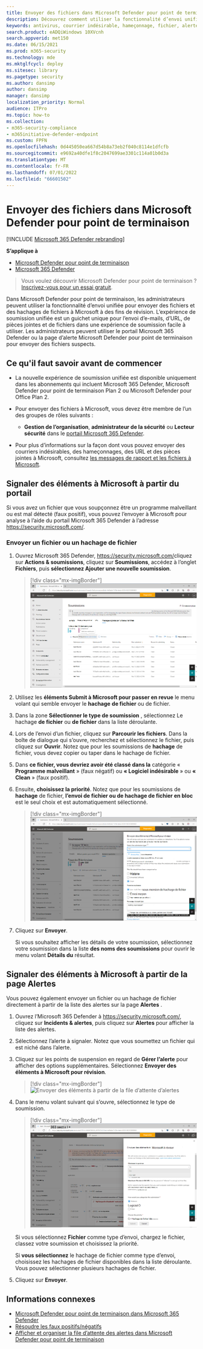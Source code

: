 ```yaml
---
title: Envoyer des fichiers dans Microsoft Defender pour point de terminaison
description: Découvrez comment utiliser la fonctionnalité d’envoi unifiée dans Microsoft 365 Defender pour envoyer des e-mails, DES URL, des pièces jointes et des fichiers suspects à Microsoft à des fins d’analyse.
keywords: antivirus, courrier indésirable, hameçonnage, fichier, alerte, Microsoft Defender pour point de terminaison, faux positif, faux négatif, fichier bloqué, URL bloquée, soumission, envoi, rapport
search.product: eADQiWindows 10XVcnh
search.appverid: met150
ms.date: 06/15/2021
ms.prod: m365-security
ms.technology: mde
ms.mktglfcycl: deploy
ms.sitesec: library
ms.pagetype: security
ms.author: dansimp
author: dansimp
manager: dansimp
localization_priority: Normal
audience: ITPro
ms.topic: how-to
ms.collection:
- m365-security-compliance
- m365initiative-defender-endpoint
ms.custom: FPFN
ms.openlocfilehash: 0d445050ea667d54b8a73eb2f040c8114e1dfcfb
ms.sourcegitcommit: e9692a40dfe1f8c2047699ae3301c114a01b0d3a
ms.translationtype: MT
ms.contentlocale: fr-FR
ms.lasthandoff: 07/01/2022
ms.locfileid: "66601502"
---
```

# <a name="submit-files-in-microsoft-defender-for-endpoint"></a>Envoyer des fichiers dans Microsoft Defender pour point de terminaison

[!INCLUDE [Microsoft 365 Defender rebranding](../../includes/microsoft-defender.md)]

**S’applique à**

- [Microsoft Defender pour point de terminaison](https://go.microsoft.com/fwlink/p/?linkid=2146806)
- [Microsoft 365 Defender](https://go.microsoft.com/fwlink/?linkid=2118804)

>Vous voulez découvrir Microsoft Defender pour point de terminaison ? [Inscrivez-vous pour un essai gratuit](https://www.microsoft.com/microsoft-365/windows/microsoft-defender-atp?ocid=docs-wdatp-usewdatp-abovefoldlink).

Dans Microsoft Defender pour point de terminaison, les administrateurs peuvent utiliser la fonctionnalité d’envoi unifiée pour envoyer des fichiers et des hachages de fichiers à Microsoft à des fins de révision. L’expérience de soumission unifiée est un guichet unique pour l’envoi d’e-mails, d’URL, de pièces jointes et de fichiers dans une expérience de soumission facile à utiliser. Les administrateurs peuvent utiliser le portail Microsoft 365 Defender ou la page d’alerte Microsoft Defender pour point de terminaison pour envoyer des fichiers suspects.

## <a name="what-do-you-need-to-know-before-you-begin"></a>Ce qu'il faut savoir avant de commencer

- La nouvelle expérience de soumission unifiée est disponible uniquement dans les abonnements qui incluent Microsoft 365 Defender, Microsoft Defender pour point de terminaison Plan 2 ou Microsoft Defender pour Office Plan 2.

- Pour envoyer des fichiers à Microsoft, vous devez être membre de l’un des groupes de rôles suivants :

  - **Gestion de l’organisation**, **administrateur de la sécurité** ou **Lecteur sécurité** dans le [portail Microsoft 365 Defender](../office-365-security/permissions-microsoft-365-security-center.md).

- Pour plus d’informations sur la façon dont vous pouvez envoyer des courriers indésirables, des hameçonnages, des URL et des pièces jointes à Microsoft, consultez [les messages de rapport et les fichiers à Microsoft](../office-365-security/report-junk-email-messages-to-microsoft.md).

## <a name="report-items-to-microsoft-from-the-portal"></a>Signaler des éléments à Microsoft à partir du portail

Si vous avez un fichier que vous soupçonnez être un programme malveillant ou est mal détecté (faux positif), vous pouvez l’envoyer à Microsoft pour analyse à l’aide du portail Microsoft 365 Defender à l’adresse https://security.microsoft.com/.

### <a name="submit-a-file-or-file-hash"></a>Envoyer un fichier ou un hachage de fichier

1. Ouvrez Microsoft 365 Defender, <https://security.microsoft.com/>cliquez sur **Actions & soumissions**, cliquez sur **Soumissions**, accédez à l’onglet **Fichiers**, puis **sélectionnez Ajouter une nouvelle soumission**.

    > [!div class="mx-imgBorder"]
    > ![Ajouter une nouvelle soumission](../../media/unified-admin-submission-new.png)

2. Utilisez les **éléments Submit à Microsoft pour passer en revue** le menu volant qui semble envoyer le **hachage** **de fichier** ou de fichier.

3. Dans la zone **Sélectionner le type de soumission** , sélectionnez Le hachage **de fichier** ou **de fichier** dans la liste déroulante.

4. Lors de l’envoi d’un fichier, cliquez sur **Parcourir les fichiers**. Dans la boîte de dialogue qui s’ouvre, recherchez et sélectionnez le fichier, puis cliquez sur **Ouvrir**. Notez que pour les soumissions de **hachage** de fichier, vous devez copier ou taper dans le hachage de fichier.

5. Dans **ce fichier, vous devriez avoir été classé dans la** catégorie « **Programme malveillant** » (faux négatif) ou **« Logiciel indésirable** » ou **« Clean** » (faux positif).

6. Ensuite, **choisissez la priorité**. Notez que pour les soumissions de **hachage** de fichier, **l’envoi de fichier ou de hachage de fichier en bloc** est le seul choix et est automatiquement sélectionné.

    > [!div class="mx-imgBorder"]
    > ![Envoyer des éléments à Microsoft pour révision](../../media/unified-admin-submission-file.png)

7. Cliquez sur **Envoyer**.

   Si vous souhaitez afficher les détails de votre soumission, sélectionnez votre soumission dans la liste **des noms des soumissions** pour ouvrir le menu volant **Détails du** résultat.

## <a name="report-items-to-microsoft-from-the-alerts-page"></a>Signaler des éléments à Microsoft à partir de la page Alertes

Vous pouvez également envoyer un fichier ou un hachage de fichier directement à partir de la liste des alertes sur la page **Alertes** .

1. Ouvrez l’Microsoft 365 Defender à <https://security.microsoft.com/>, cliquez sur **Incidents & alertes**, puis cliquez sur **Alertes** pour afficher la liste des alertes.

2. Sélectionnez l’alerte à signaler. Notez que vous soumettez un fichier qui est niché dans l’alerte.

3. Cliquez sur les points de suspension en regard de **Gérer l’alerte** pour afficher des options supplémentaires. Sélectionnez **Envoyer des éléments à Microsoft pour révision**.

    > [!div class="mx-imgBorder"]
    > ![Envoyer des éléments à partir de la file d’attente d’alertes](../../media/unified-admin-submission-alerts-queue.png)

4. Dans le menu volant suivant qui s’ouvre, sélectionnez le type de soumission.

    > [!div class="mx-imgBorder"]
    > ![Remplir les champs requis](../../media/unified-admin-submission-alert-queue-flyout.png)

    Si vous sélectionnez **Fichier** comme type d’envoi, chargez le fichier, classez votre soumission et choisissez la priorité.

    Si **vous sélectionnez** le hachage de fichier comme type d’envoi, choisissez les hachages de fichier disponibles dans la liste déroulante. Vous pouvez sélectionner plusieurs hachages de fichier.

5. Cliquez sur **Envoyer**.

## <a name="related-information"></a>Informations connexes

- [Microsoft Defender pour point de terminaison dans Microsoft 365 Defender](../defender/microsoft-365-security-center-mde.md)
- [Résoudre les faux positifs/négatifs](defender-endpoint-false-positives-negatives.md)
- [Afficher et organiser la file d’attente des alertes dans Microsoft Defender pour point de terminaison](alerts-queue.md)
